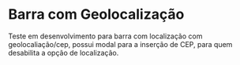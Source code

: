# Barra com Geolocalização

Teste em desenvolvimento para barra com localização com geolocaliação/cep, possui modal para a inserção de CEP, para quem desabilita a opção de localização.
